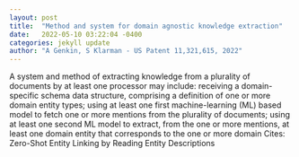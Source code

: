 ```yaml
---
layout: post
title:  "Method and system for domain agnostic knowledge extraction"
date:   2022-05-10 03:22:04 -0400
categories: jekyll update
author: "A Genkin, S Klarman - US Patent 11,321,615, 2022"
---
```

A system and method of extracting knowledge from a plurality of documents by at least one processor may include: receiving a domain-specific schema data structure, comprising a definition of one or more domain entity types; using at least one first machine-learning (ML) based model to fetch one or more mentions from the plurality of documents; using at least one second ML model to extract, from the one or more mentions, at least one domain entity that corresponds to the one or more domain Cites: Zero-Shot Entity Linking by Reading Entity Descriptions
